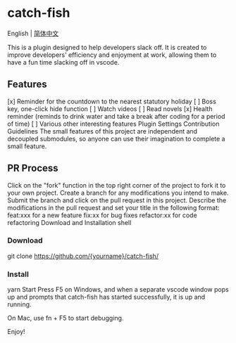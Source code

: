# catch-fish
English | [简体中文](./README-zh.md) 

This is a plugin designed to help developers slack off. It is created to improve developers' efficiency and enjoyment at work, allowing them to have a fun time slacking off in vscode.

## Features
[x] Reminder for the countdown to the nearest statutory holiday
[ ] Boss key, one-click hide function
[ ] Watch videos
[ ] Read novels
[x] Health reminder (reminds to drink water and take a break after coding for a period of time)
[ ] Various other interesting features
Plugin Settings
Contribution Guidelines
The small features of this project are independent and decoupled submodules, so anyone can use their imagination to complete a small feature.

## PR Process
Click on the "fork" function in the top right corner of the project to fork it to your own project.
Create a branch for any modifications you intend to make.
Submit the branch and click on the pull request in this project. Describe the modifications in the pull request and set your title in the following format:
feat:xxx for a new feature
fix:xx for bug fixes
refactor:xx for code refactoring
Download and Installation
shell
### Download
git clone https://github.com/{yourname}/catch-fish/

### Install
yarn
Start
Press F5 on Windows, and when a separate vscode window pops up and prompts that catch-fish has started successfully, it is up and running.

On Mac, use fn + F5 to start debugging.

Enjoy!